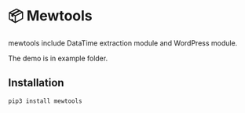 # 📦 Mewtools

mewtools include DataTime extraction module and WordPress module.

The demo is in example folder.

## Installation

```bash
pip3 install mewtools
```
